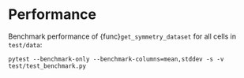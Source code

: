 # Performance

Benchmark performance of {func}`get_symmetry_dataset` for all cells in `test/data`:

```shell
pytest --benchmark-only --benchmark-columns=mean,stddev -s -v test/test_benchmark.py
```
